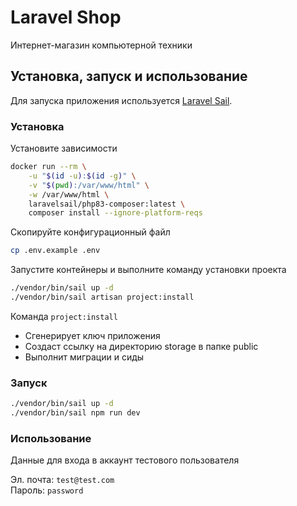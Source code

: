 # Laravel Shop

Интернет-магазин компьютерной техники

## Установка, запуск и использование

Для запуска приложения используется [Laravel Sail](https://laravel.com/docs/11.x/sail).

### Установка
Установите зависимости

```bash
docker run --rm \
    -u "$(id -u):$(id -g)" \
    -v "$(pwd):/var/www/html" \
    -w /var/www/html \
    laravelsail/php83-composer:latest \
    composer install --ignore-platform-reqs
```

Скопируйте конфигурационный файл
```bash
cp .env.example .env
```

Запустите контейнеры и выполните команду установки проекта
```bash
./vendor/bin/sail up -d
./vendor/bin/sail artisan project:install
```

Команда `project:install`
- Сгенерирует ключ приложения
- Создаст ссылку на директорию storage в папке public
- Выполнит миграции и сиды

### Запуск

```bash
./vendor/bin/sail up -d
./vendor/bin/sail npm run dev
```

### Использование

Данные для входа в аккаунт тестового пользователя

Эл. почта: `test@test.com`  
Пароль: `password`

